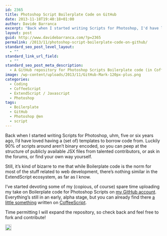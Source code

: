 ```yaml
---
id: 2365
title: Photoshop Script Boilerplate Code on GitHub
date: 2013-11-18T19:40:18+01:00
author: Davide Barranca
excerpt: "Back when I started writing Scripts for Photoshop, I'd have loved having Boilerplate code to borrow and learn from. I've put a repository on GitHub with my take on that - still in early, alpha stage but some CoffeeScript stuff is there, ready to be forked: feel free to contribute!"
layout: post
guid: http://www.davidebarranca.com/?p=2365
permalink: /2013/11/photoshop-script-boilerplate-code-on-github/
standard_seo_post_level_layout:
  - ""
standard_link_url_field:
  - ""
standard_seo_post_meta_description:
  - A GitHub repository for Photoshop Scripts Boilerplate code (in CoffeeScript, and ExtendScript / Javascript)
image: /wp-content/uploads/2013/11/GitHub-Mark-120px-plus.png
categories:
  - Coding
  - CoffeeScript
  - ExtendScript / Javascript
  - Photoshop
tags:
  - Boilerplate
  - GitHub
  - Photoshop @en
  - script
---
```

<div class="pf-content">
  <p>
    Back when I started writing Scripts for Photoshop, uhm, five or six years ago, I&#8217;d have loved having a (set of) templates to borrow code from. Luckily 90% of scripts around aren&#8217;t binary encoded, so you can peep at the structure of publicly available JSX files from talented contributors, or ask in the forums, or find your own way yourself.
  </p>
  
  <p>
    Still, it&#8217;s kind of bizarre to me that while Boilerplate code is the norm for most of the stuff related to web development, there&#8217;s nothing similar in the <span itemprop="mentions">ExtendScript</span> ecosystem, as far as I know.
  </p>
  
  <p>
    I&#8217;ve started devoting some of my (copious, of course) spare time uploading my take on <span itemprop="about">Boilerplate code for Photoshop Scripts on <a title="Davide Barranca on GitHub" href="https://github.com/undavide" target="_blank">my GitHub account</a></span>. Everything&#8217;s still in an early, alpha stage, but you can already find there <a title="PS Script Boilerplate" href="https://github.com/undavide/PS-Script-Boilerplate" target="_blank" itemprop="url">a little something</a> written on <a title="CoffeeScript" href="http://www.coffeescript.org" target="_blank"><span itemprop="mentions">CoffeeScript</span></a>.
  </p>
  
  <p>
    Time permitting I will expand the repository, so check back and feel free to fork and contribute!
  </p>
</div>

<!-- Share-Widget Button BEGIN --><a href="javascript:void(0);" myshare\_id="mys\_shareit" myshare\_url="http://localhost:8888/2013/11/photoshop-script-boilerplate-code-on-github/" myshare\_title="Photoshop Script Boilerplate Code on GitHub" rel="nofollow" onclick=" return false;" style="text-decoration:none; color:#000000; font-size:11px; line-height:20px;"> 

<img src="http://localhost:8888/wp-content/plugins/share-widget/img/share-button-white-small.png" height="20" alt="Share" style="border:0" /> </a> <!-- Share-Widget Button END -->